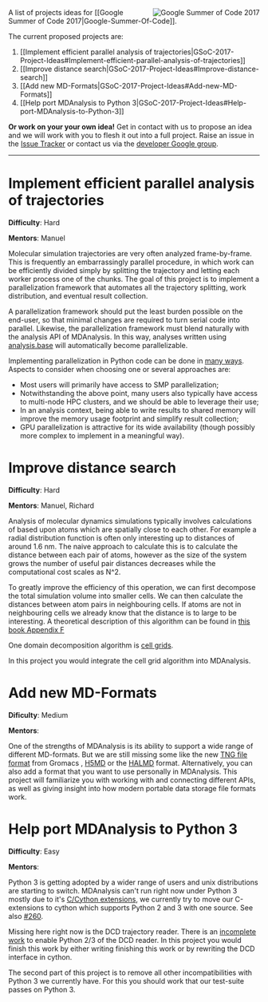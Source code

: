 <img src="https://developers.google.com/open-source/gsoc/images/gsoc2016-sun-373x373.png" title="Google Summer of Code 2017" alt="Google Summer of Code 2017" align="right"/>
A list of projects ideas for [[Google Summer of Code 2017|Google-Summer-Of-Code]].

The current proposed projects are:

1. [[Implement efficient parallel analysis of trajectories|GSoC-2017-Project-Ideas#Implement-efficient-parallel-analysis-of-trajectories]]
2. [[Improve distance search|GSoC-2017-Project-Ideas#Improve-distance-search]]
3. [[Add new MD-Formats|GSoC-2017-Project-Ideas#Add-new-MD-Formats]]
4. [[Help port MDAnalysis to Python 3|GSoC-2017-Project-Ideas#Help-port-MDAnalysis-to-Python-3]]

**Or work on your your own idea!** Get in contact with us to propose an idea and we will work with you to flesh it out into a full project. Raise an issue in the [Issue Tracker](/MDAnalysis/mdanalysis/issues) or contact us via the [developer Google group](http://developers.mdanalysis.org).

------

# Implement efficient parallel analysis of trajectories 

**Difficulty**: Hard

**Mentors**: Manuel

Molecular simulation trajectories are very often analyzed frame-by-frame. This is frequently an embarrassingly parallel procedure, in which work can be efficiently divided simply by splitting the trajectory and letting each worker process one of the chunks. The goal of this project is to implement a parallelization framework that automates all the trajectory splitting, work distribution, and eventual result collection.

A parallelization framework should put the least burden possible on the end-user, so that minimal changes are required to turn serial code into parallel. Likewise, the parallelization framework must blend naturally with the analysis API of MDAnalysis. In this way, analyses written using [analysis.base](https://github.com/MDAnalysis/mdanalysis/blob/5b6471d93a36581d06ec73a1a0bddc8a460d4213/package/MDAnalysis/analysis/base.py#L35) will automatically become parallelizable.

Implementing parallelization in Python code can be done in [many ways](https://wiki.python.org/moin/ParallelProcessing). Aspects to consider when choosing one or several approaches are:
- Most users will primarily have access to SMP parallelization;
- Notwithstanding the above point, many users also typically have access to multi-node HPC clusters, and we should be able to leverage their use;
- In an analysis context, being able to write results to shared memory will improve the memory usage footprint and simplify result collection;
- GPU parallelization is attractive for its wide availability (though possibly more complex to implement in a meaningful way).

# Improve distance search 

**Difficulty**: Hard

**Mentors**: Manuel, Richard

Analysis of molecular dynamics simulations typically involves calculations of based upon atoms which are spatially close to each other.  For example a radial distribution function is often only interesting up to distances of around 1.6 nm.
The naive approach to calculate this is to calculate the distance between each pair of atoms, however as the size of the system grows the number of useful pair distances decreases while the computational cost scales as N^2.

To greatly improve the efficiency of this operation, we can first decompose the total simulation volume into smaller cells.  We can then calculate the distances between atom pairs in neighbouring cells. If atoms are not in neighbouring cells we already know that the distance is to large to be interesting. A theoretical description of this algorithm can be found in [this book Appendix F](http://www.amazon.de/Understanding-Molecular-Simulation-Applications-Computational/dp/0122673514%3FSubscriptionId%3DAKIAILSHYYTFIVPWUY6Q%26tag%3Dduckduckgo-ffnt-de-21%26linkCode%3Dxm2%26camp%3D2025%26creative%3D165953%26creativeASIN%3D0122673514)

One domain decomposition algorithm is [cell grids](https://github.com/richardjgowers/cellgrid).

In this project you would integrate the cell grid algorithm into MDAnalysis. 

# Add new MD-Formats

**Dificulty**: Medium

**Mentors**: 

One of the strengths of MDAnalysis is its ability to support a wide range of different MD-formats. But we are still missing some like the new [TNG file format](http://onlinelibrary.wiley.com/doi/10.1002/jcc.23495/abstract) from Gromacs , [H5MD](https://github.com/pdebuyl/pyh5md) or the [HALMD](http://halmd.org/) format. Alternatively, you can also add a format that you want to use personally in MDAnalysis.
This project will familiarize you with working with and connecting different APIs,
as well as giving insight into how modern portable data storage file formats work.

# Help port MDAnalysis to Python 3

**Difficulty**: Easy

**Mentors**: 

Python 3 is getting adopted by a wider range of users and unix distributions are starting to switch.
MDAnalysis can't run right now under Python 3 mostly due to it's [C/Cython extensions](https://github.com/MDAnalysis/mdanalysis/wiki/List-of-extensions), we currently try to move our C-extensions to cython which supports Python 2 and 3 with one source. See also [#260](https://github.com/MDAnalysis/mdanalysis/issues/260).

Missing here right now is the DCD trajectory reader. There is an [incomplete work](https://github.com/MDAnalysis/mdanalysis/pull/682) to enable Python 2/3 of the DCD reader. In this project you would finish this work by either writing finishing this work or by rewriting the DCD interface in cython.

The second part of this project is to remove all other incompatibilities with Python 3 we currently have. For this you should work that our test-suite passes on Python 3. 


